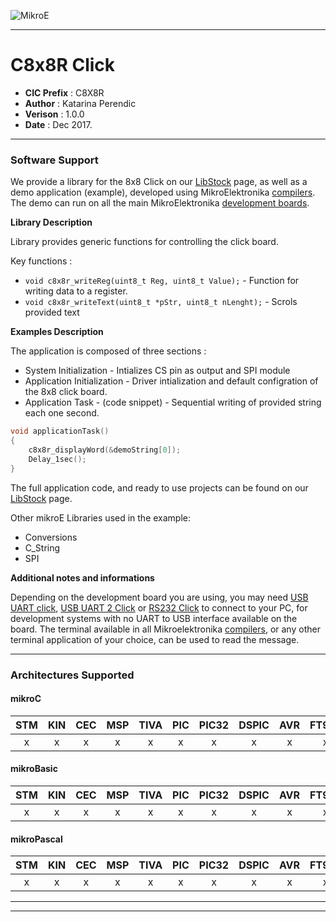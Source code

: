 ![MikroE](http://www.mikroe.com/img/designs/beta/logo_small.png)

---

# C8x8R Click

- **CIC Prefix**  : C8X8R
- **Author**      : Katarina Perendic
- **Verison**     : 1.0.0
- **Date**        : Dec 2017.

---

### Software Support

We provide a library for the 8x8 Click on our [LibStock](https://libstock.mikroe.com/projects/view/2323/8x8-r-click) 
page, as well as a demo application (example), developed using MikroElektronika 
[compilers](http://shop.mikroe.com/compilers). The demo can run on all the main 
MikroElektronika [development boards](http://shop.mikroe.com/development-boards).

**Library Description**

Library provides generic functions for controlling the click board.

Key functions :

- ```void c8x8r_writeReg(uint8_t Reg, uint8_t Value);``` - Function for writing data to a register.
- ```void c8x8r_writeText(uint8_t *pStr, uint8_t nLenght);``` - Scrols provided text

**Examples Description**

The application is composed of three sections :

- System Initialization - Intializes CS pin as output and SPI module
- Application Initialization - Driver intialization and default configration of the 8x8 click board.
- Application Task - (code snippet) - Sequential writing of provided string each one second.


```.c
void applicationTask()
{
    c8x8r_displayWord(&demoString[0]);
    Delay_1sec();
}
```

The full application code, and ready to use projects can be found on our 
[LibStock](https://libstock.mikroe.com/projects/view/2323/8x8-r-click) page.

Other mikroE Libraries used in the example:

- Conversions
- C_String
- SPI

**Additional notes and informations**

Depending on the development board you are using, you may need 
[USB UART click](http://shop.mikroe.com/usb-uart-click), 
[USB UART 2 Click](http://shop.mikroe.com/usb-uart-2-click) or 
[RS232 Click](http://shop.mikroe.com/rs232-click) to connect to your PC, for 
development systems with no UART to USB interface available on the board. The 
terminal available in all Mikroelektronika 
[compilers](http://shop.mikroe.com/compilers), or any other terminal application 
of your choice, can be used to read the message.

---
### Architectures Supported

#### mikroC

| STM | KIN | CEC | MSP | TIVA | PIC | PIC32 | DSPIC | AVR | FT90x |
|:-:|:-:|:-:|:-:|:-:|:-:|:-:|:-:|:-:|:-:|
| x | x | x | x | x | x | x | x | x | x |

#### mikroBasic

| STM | KIN | CEC | MSP | TIVA | PIC | PIC32 | DSPIC | AVR | FT90x |
|:-:|:-:|:-:|:-:|:-:|:-:|:-:|:-:|:-:|:-:|
| x | x | x | x | x | x | x | x | x | x |

#### mikroPascal

| STM | KIN | CEC | MSP | TIVA | PIC | PIC32 | DSPIC | AVR | FT90x |
|:-:|:-:|:-:|:-:|:-:|:-:|:-:|:-:|:-:|:-:|
| x | x | x | x | x | x | x | x | x | x |

---
---
